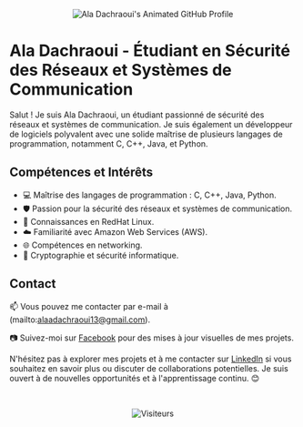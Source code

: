 

<p align="center">
  <img src="https://github.com/ala-dachraoui/ala-dachraoui/blob/main/images/ala-dachraoui.gif" alt="Ala Dachraoui's Animated GitHub Profile">
</p>



# Ala Dachraoui - Étudiant en Sécurité des Réseaux et Systèmes de Communication

Salut ! Je suis Ala Dachraoui, un étudiant passionné de sécurité des réseaux et systèmes de communication. Je suis également un développeur de logiciels polyvalent avec une solide maîtrise de plusieurs langages de programmation, notamment C, C++, Java, et Python.

## Compétences et Intérêts

- 💻 Maîtrise des langages de programmation : C, C++, Java, Python.
- 🛡️ Passion pour la sécurité des réseaux et systèmes de communication.
- 🐧 Connaissances en RedHat Linux.
- ☁️ Familiarité avec Amazon Web Services (AWS).
- 🌐 Compétences en networking.
- 🔐 Cryptographie et sécurité informatique.


## Contact

📫 Vous pouvez me contacter par e-mail à (mailto:alaadachraoui13@gmail.com).


📷 Suivez-moi sur [Facebook](https://www.facebook.com/alaadachraui.dachraui) pour des mises à jour visuelles de mes projets.

N'hésitez pas à explorer mes projets et à me contacter sur [LinkedIn](https://www.linkedin.com/in/alaa-dachraoui-143b70190?utm_source=share&utm_campaign=share_via&utm_content=profile&utm_medium=ios_app4) si vous souhaitez en savoir plus ou discuter de collaborations potentielles. Je suis ouvert à de nouvelles opportunités et à l'apprentissage continu. 😊


</br>
<p align="center">
  <img src="https://visitor-badge.glitch.me/badge?page_id=ala-dachraoui.ala-dachraoui" alt="Visiteurs">
</p>



